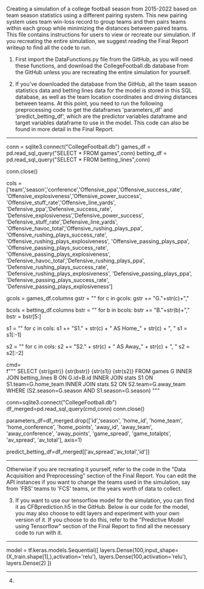 Creating a simulation of a college football season from 2015-2022 based on team season statistics using a different pairing system. This new pairing system uses team win-loss record to group teams and then pairs teams within each group while minimizing the distances between paired teams. This file contains instructions for users to view or recreate our simulation. If you recreating the entire simulation, we suggest reading the Final Report writeup to find all the code to run.  

1. First import the DataFunctions.py file from the GitHub, as you will need these functions, and download the CollegeFootball.db database from the GitHub unless you are recreating the entire simulation for yourself. 

2. If you've downloaded the database from the GitHub, all the team season statistics data and betting lines data for the model is stored in this SQL database, as well as the team location coordinates and driving distances between teams. At this point, you need to run the following preprocessing code to get the dataframes 'parameters_df' and 'predict_betting_df', which are the predictor variables dataframe and target variables dataframe to use in the model. This code can also be found in more detail in the Final Report.

______________________________________________________________________________________

conn = sqlite3.connect("CollegeFootball.db")
games_df = pd.read_sql_query("SELECT * FROM games",conn)
betting_df = pd.read_sql_query("SELECT * FROM betting_lines",conn)

conn.close()

cols = ['team','season','conference','Offensive_ppa','Offensive_success_rate',
        'Offensive_explosiveness','Offensive_power_success',
        'Offensive_stuff_rate','Offensive_line_yards',
        'Defensive_ppa','Defensive_success_rate',
        'Defensive_explosiveness','Defensive_power_success',
        'Defensive_stuff_rate','Defensive_line_yards',
        'Offensive_havoc_total','Offensive_rushing_plays_ppa',
        'Offensive_rushing_plays_success_rate',
        'Offensive_rushing_plays_explosiveness',
        'Offensive_passing_plays_ppa',
        'Offensive_passing_plays_success_rate',
        'Offensive_passing_plays_explosiveness',
        'Defensive_havoc_total','Defensive_rushing_plays_ppa',
        'Defensive_rushing_plays_success_rate',
        'Defensive_rushing_plays_explosiveness',
        'Defensive_passing_plays_ppa',
        'Defensive_passing_plays_success_rate',
        'Defensive_passing_plays_explosiveness']

gcols = games_df.columns
gstr = ""
for c in gcols:
    gstr += "G."+str(c)+","

bcols = betting_df.columns
bstr = ""
for b in bcols:
    bstr += "B."+str(b)+","
bstr = bstr[5:]

s1 = ""
for c in cols:
   s1 += "S1." + str(c) +  " AS Home_" + str(c) + ", "
s1 = s1[:-1]

s2 = ""
for c in cols:
   s2 += "S2." + str(c) +  " AS Away_" + str(c) + ", "
s2 = s2[:-2]

cmd=\
f"""
SELECT {str(gstr)} {str(bstr)} {str(s1)} {str(s2)}
FROM games G
INNER JOIN betting_lines B ON G.id=B.id
INNER JOIN stats S1 ON S1.team=G.home_team
INNER JOIN stats S2 ON S2.team=G.away_team
WHERE (S2.season=G.season AND S1.season=G.season)
"""

conn=sqlite3.connect("CollegeFootball.db")
df_merged=pd.read_sql_query(cmd,conn)
conn.close() 

parameters_df=df_merged.drop(['id','season', 'home_id', 'home_team',
       'home_conference', 'home_points', 'away_id', 'away_team',
       'away_conference', 'away_points', 'game_spread', 'game_totalpts',
       'av_spread', 'av_total'], axis=1)

predict_betting_df=df_merged[['av_spread','av_total','id']]

______________________________________________________________________________________


Otherwise if you are recreating it yourself, refer to the code in the "Data Acquisition and Preprocessing" section of the Final Report. You can edit the API instances if you want to change the teams used in the simulation, say from 'FBS' teams to 'FCS' teams, or the years worth of data to collect.

3. If you want to use our tensorflow model for the simulation, you can find it as CFBprediction.h5 in the GitHub. Below is our code for the model, you may also choose to edit layers and experiment with your own version of it. If you choose to do this, refer to the "Predictive Model using Tensorflow" section of the Final Report to find all the necessary code to run with it. 

______________________________________________________________________________________

model = tf.keras.models.Sequential([
    layers.Dense(100,input_shape=(X_train.shape[1],),activation='relu'),
    layers.Dense(100,activation='relu'),
    layers.Dense(2)
])

______________________________________________________________________________________

4. 




